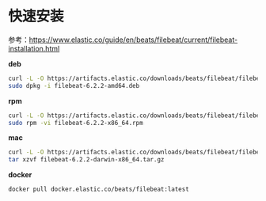 # 快速安装

参考：https://www.elastic.co/guide/en/beats/filebeat/current/filebeat-installation.html

**deb**
```bash
curl -L -O https://artifacts.elastic.co/downloads/beats/filebeat/filebeat-6.2.2-amd64.deb
sudo dpkg -i filebeat-6.2.2-amd64.deb
```

**rpm**
```bash
curl -L -O https://artifacts.elastic.co/downloads/beats/filebeat/filebeat-6.2.2-x86_64.rpm
sudo rpm -vi filebeat-6.2.2-x86_64.rpm
```

**mac**
```bash
curl -L -O https://artifacts.elastic.co/downloads/beats/filebeat/filebeat-6.2.2-darwin-x86_64.tar.gz
tar xzvf filebeat-6.2.2-darwin-x86_64.tar.gz
```

**docker**
```docker
docker pull docker.elastic.co/beats/filebeat:latest
```
